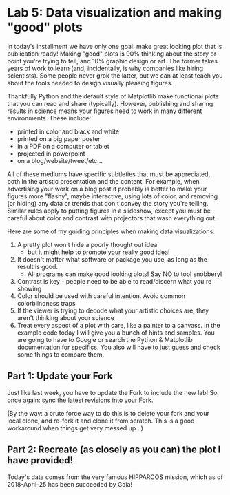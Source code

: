 # Lab 5: Data visualization and making "good" plots


In today's installment we have only one goal: make great looking plot that is publication ready! Making "good" plots is 90% thinking about the story or point you're trying to tell, and 10% graphic design or art. The former takes years of work to learn (and, incidentally, is why companies like hiring scientists). Some people never grok the latter, but we can at least teach you about the tools needed to design visually pleasing figures.

Thankfully Python and the default style of Matplotlib make functional plots that you can read and share (typically). However, publishing and sharing results in science means your figures need to work in many different environments. These include:
- printed in color and black and white
- printed on a big paper poster
- in a PDF on a computer or tablet
- projected in powerpoint
- on a blog/website/tweet/etc...

All of these mediums have specific subtleties that must be appreciated, both in the artistic presentation and the content. For example, when advertising your work on a blog post it probably is better to make your figures more "flashy", maybe interactive, using lots of color, and removing (or hiding) any data or trends that don't convey the story you're telling. Similar rules apply to putting figures in a slideshow, except you must be careful about color and contrast with projectors that wash everything out.

Here are some of my guiding principles when making data visualizations:
1. A pretty plot won't hide a poorly thought out idea
    - but it might help to promote your really good idea!
2. It doesn't matter what software or package you use, as long as the result is good.
    - All programs can make good looking plots! Say NO to tool snobbery!
3. Contrast is key - people need to be able to read/discern what you're showing
4. Color should be used with careful intention. Avoid common colorblindness traps
5. If the viewer is trying to decode what your artistic choices are, they aren't thinking
about your science
6. Treat every aspect of a plot with care, like a painter to a canvass.
In the example code today I will give you a bunch of hints and samples. You are going to have to Google or search the Python & Matplotlib documentation for specifics. You also will have to just guess and check some things to compare them.

## Part 1: Update your Fork

Just like last week, you have to update the Fork to include the new lab! So, once again: [sync the latest revisions into your Fork](https://help.github.com/articles/syncing-a-fork/).

(By the way: a brute force way to do this is to delete your fork and your local clone, and re-fork it and clone it from scratch. This is a good workaround when things get very messed up...)


## Part 2: Recreate (as closely as you can) the plot I have provided!
Today's data comes from the very famous HIPPARCOS mission, which as of 2018-April-25 has been succeeded by Gaia!
